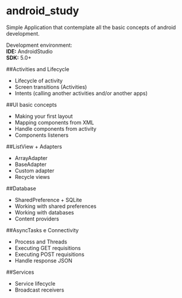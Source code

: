 # android_study

Simple Application that contemplate all the basic concepts of android development.

Development environment:
<br><b>IDE:</b> AndroidStudio
<br><b>SDK:</b> 5.0+

##Activities and Lifecycle
 - Lifecycle of activity
 - Screen transitions (Activities)
 - Intents (calling another activities and/or another apps)

##UI basic concepts
 - Making your first layout
 - Mapping components from XML
 - Handle components from activity
 - Components listeners

##ListView + Adapters
 - ArrayAdapter
 - BaseAdapter
 - Custom adapter
 - Recycle views 

##Database
 - SharedPreference + SQLite
 - Working with shared preferences
 - Working with databases
 - Content providers

##AsyncTasks e Connectivity
 - Process and Threads
 - Executing GET requisitions
 - Executing POST requisitions
 - Handle response JSON

##Services
 - Service lifecycle
 - Broadcast receivers

